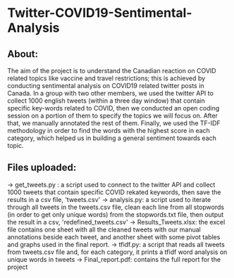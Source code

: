 # Twitter-COVID19-Sentimental-Analysis
## About:
The aim of the project is to understand the Canadian reaction on COVID related topics like vaccine and travel restrictions; this is achieved by conducting sentimental analysis on COVID19 related twitter posts in Canada. In a group with two other members, we used the twitter API to collect 1000 english tweets (within a three day window) that contain specific key-words related to COVID, then we conducted an open coding session on a portion of them to specify the topics we will focus on. After that, we manually annotated the rest of them. Finally, we used the TF-IDF methodology in order to find the words with the highest score in each category, which helped us in building a general sentiment towards each topic.

## Files uploaded:
-> get_tweets.py :  a script used to connect to the twitter API and collect 1000 tweets that contain specific COVID rekated keywords, then save the results in a csv file, 'tweets.csv'
-> analysis.py: a script used to iterate through all tweets in the tweets.csv file, clean each line from all stopwords (in order to get only unique words) from the stopwords.txt file, then output the result in a csv, 'redefined_tweets.csv'
-> Results_Tweets.xlsx: the excel file contains one sheet with all the cleaned tweets with our manual annotations beside each tweet, and another sheet with some pivot tables and graphs used in the final report.
-> tfidf.py: a script that reads all tweets from tweets.csv file and, for each category, it prints a tfidf word analysis on unique words in tweets
-> Final_report.pdf: contains the full report for the project

